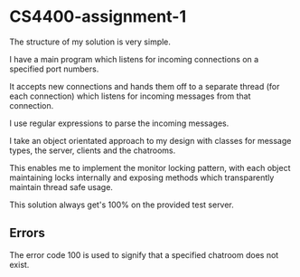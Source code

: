 # CS4400-assignment-1

The structure of my solution is very simple.

I have a main program which listens for incoming connections on a specified port numbers.

It accepts new connections and hands them off to a separate thread (for each connection) which listens for incoming messages from that connection.

I use regular expressions to parse the incoming messages.

I take an object orientated approach to my design with classes for message types, the server, clients and the chatrooms.

This enables me to implement the monitor locking pattern, with each object maintaining locks internally and exposing methods which transparently maintain thread safe usage.

This solution always get's 100% on the provided test server.

## Errors

The error code 100 is used to signify that a specified chatroom does not exist.